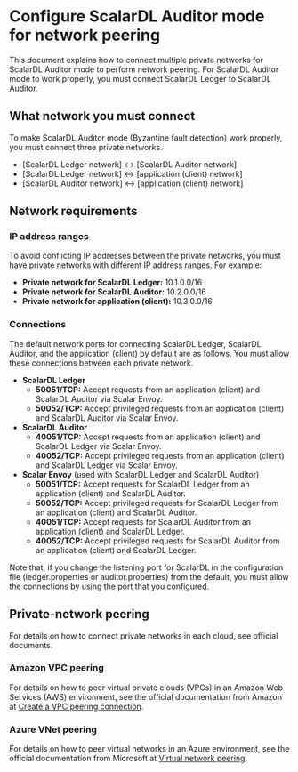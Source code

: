# Configure ScalarDL Auditor mode for network peering

This document explains how to connect multiple private networks for ScalarDL Auditor mode to perform network peering. For ScalarDL Auditor mode to work properly, you must connect ScalarDL Ledger to ScalarDL Auditor.

## What network you must connect

To make ScalarDL Auditor mode (Byzantine fault detection) work properly, you must connect three private networks.

* [ScalarDL Ledger network] <-> [ScalarDL Auditor network]
* [ScalarDL Ledger network] <-> [application (client) network]
* [ScalarDL Auditor network] <-> [application (client) network]

## Network requirements

### IP address ranges

To avoid conflicting IP addresses between the private networks, you must have private networks with different IP address ranges. For example:

* **Private network for ScalarDL Ledger:** 10.1.0.0/16
* **Private network for ScalarDL Auditor:** 10.2.0.0/16
* **Private network for application (client):** 10.3.0.0/16

### Connections

The default network ports for connecting ScalarDL Ledger, ScalarDL Auditor, and the application (client) by default are as follows. You must allow these connections between each private network.

* **ScalarDL Ledger**
    * **50051/TCP:** Accept requests from an application (client) and ScalarDL Auditor via Scalar Envoy.
    * **50052/TCP:** Accept privileged requests from an application (client) and ScalarDL Auditor via Scalar Envoy.
* **ScalarDL Auditor**
    * **40051/TCP:** Accept requests from an application (client) and ScalarDL Ledger via Scalar Envoy.
    * **40052/TCP:** Accept privileged requests from an application (client) and ScalarDL Ledger via Scalar Envoy.
* **Scalar Envoy** (used with ScalarDL Ledger and ScalarDL Auditor)
    * **50051/TCP:** Accept requests for ScalarDL Ledger from an application (client) and ScalarDL Auditor.
    * **50052/TCP:** Accept privileged requests for ScalarDL Ledger from an application (client) and ScalarDL Auditor.
    * **40051/TCP:** Accept requests for ScalarDL Auditor from an application (client) and ScalarDL Ledger.
    * **40052/TCP:** Accept privileged requests for ScalarDL Auditor from an application (client) and ScalarDL Ledger.

Note that, if you change the listening port for ScalarDL in the configuration file (ledger.properties or auditor.properties) from the default, you must allow the connections by using the port that you configured.

## Private-network peering

For details on how to connect private networks in each cloud, see official documents.

### Amazon VPC peering

For details on how to peer virtual private clouds (VPCs) in an Amazon Web Services (AWS) environment, see the official documentation from Amazon at [Create a VPC peering connection](https://docs.aws.amazon.com/vpc/latest/peering/create-vpc-peering-connection.html).

### Azure VNet peering

For details on how to peer virtual networks in an Azure environment, see the official documentation from Microsoft at [Virtual network peering](https://learn.microsoft.com/en-us/azure/virtual-network/virtual-network-peering-overview).

